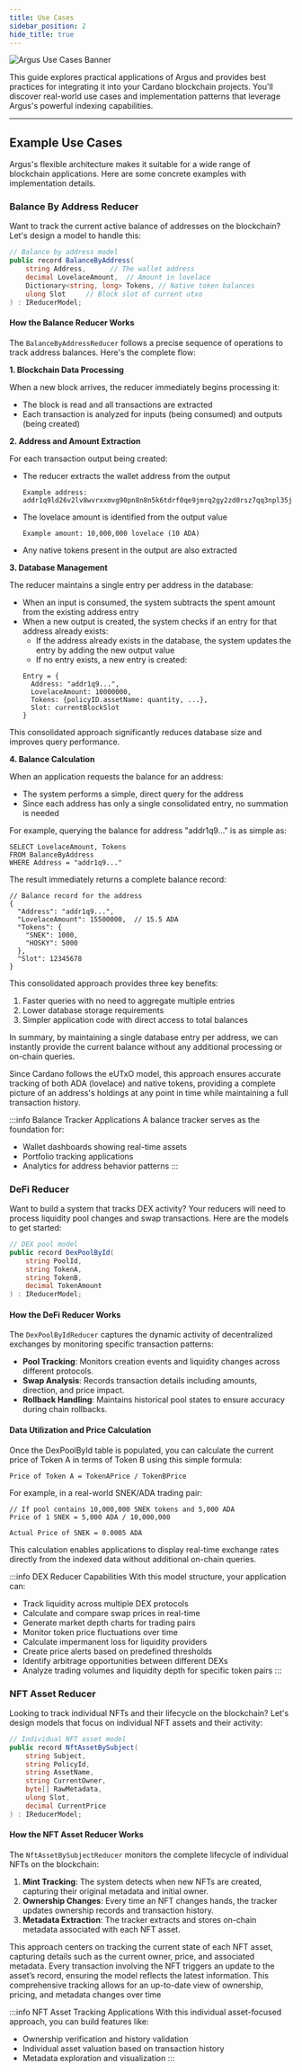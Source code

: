 ```yaml
---
title: Use Cases
sidebar_position: 2
hide_title: true
---
```


![Argus Use Cases Banner](/img/docs/argus/guides/argus-use-cases-banner.webp)

This guide explores practical applications of Argus and provides best practices for integrating it into your Cardano blockchain projects. You'll discover real-world use cases and implementation patterns that leverage Argus's powerful indexing capabilities.

---

## Example Use Cases

Argus's flexible architecture makes it suitable for a wide range of blockchain applications. Here are some concrete examples with implementation details.

### Balance By Address Reducer

Want to track the current active balance of addresses on the blockchain? Let's design a model to handle this:

```csharp
// Balance by address model
public record BalanceByAddress(
    string Address,      // The wallet address
    decimal LovelaceAmount,  // Amount in lovelace
    Dictionary<string, long> Tokens, // Native token balances
    ulong Slot     // Block slot of current utxo
) : IReducerModel;
```

#### How the Balance Reducer Works

The `BalanceByAddressReducer` follows a precise sequence of operations to track address balances. Here's the complete flow:

**1. Blockchain Data Processing**

When a new block arrives, the reducer immediately begins processing it:
- The block is read and all transactions are extracted
- Each transaction is analyzed for inputs (being consumed) and outputs (being created)

**2. Address and Amount Extraction**

For each transaction output being created:
- The reducer extracts the wallet address from the output
  ```
  Example address: addr1q9ld26v2lv8wvrxxmvg90pn8n8n5k6tdrf0qe9jmrq2gy2zd0rsz7qq3npl35ju8s9p7xqak2xtpg4y7kj0nzqu05s34vzl3
  ```
- The lovelace amount is identified from the output value
  ```
  Example amount: 10,000,000 lovelace (10 ADA)
  ```
- Any native tokens present in the output are also extracted

**3. Database Management**

The reducer maintains a single entry per address in the database:
- When an input is consumed, the system subtracts the spent amount from the existing address entry
- When a new output is created, the system checks if an entry for that address already exists:
  - If the address already exists in the database, the system updates the entry by adding the new output value
  - If no entry exists, a new entry is created:
  ```
  Entry = {
    Address: "addr1q9...",
    LovelaceAmount: 10000000,
    Tokens: {policyID.assetName: quantity, ...},
    Slot: currentBlockSlot
  }
  ```
  
This consolidated approach significantly reduces database size and improves query performance.

**4. Balance Calculation**

When an application requests the balance for an address:
- The system performs a simple, direct query for the address
- Since each address has only a single consolidated entry, no summation is needed

For example, querying the balance for address "addr1q9..." is as simple as:
```
SELECT LovelaceAmount, Tokens 
FROM BalanceByAddress 
WHERE Address = "addr1q9..."
```

The result immediately returns a complete balance record:

```
// Balance record for the address
{
  "Address": "addr1q9...",
  "LovelaceAmount": 15500000,  // 15.5 ADA
  "Tokens": {
    "SNEK": 1000,
    "HOSKY": 5000
  },
  "Slot": 12345678
}
```

This consolidated approach provides three key benefits:
1. Faster queries with no need to aggregate multiple entries
2. Lower database storage requirements
3. Simpler application code with direct access to total balances

In summary, by maintaining a single database entry per address, we can instantly provide the current balance without any additional processing or on-chain queries.

Since Cardano follows the eUTxO model, this approach ensures accurate tracking of both ADA (lovelace) and native tokens, providing a complete picture of an address's holdings at any point in time while maintaining a full transaction history.

:::info Balance Tracker Applications
A balance tracker serves as the foundation for:

- Wallet dashboards showing real-time assets
- Portfolio tracking applications
- Analytics for address behavior patterns
:::

### DeFi Reducer

Want to build a system that tracks DEX activity? Your reducers will need to process liquidity pool changes and swap transactions. Here are the models to get started:

```csharp
// DEX pool model
public record DexPoolById(
    string PoolId,
    string TokenA,
    string TokenB,
    decimal TokenAmount
) : IReducerModel;
```

#### How the DeFi Reducer Works

The `DexPoolByIdReducer` captures the dynamic activity of decentralized exchanges by monitoring specific transaction patterns:

- **Pool Tracking**: Monitors creation events and liquidity changes across different protocols.
- **Swap Analysis**: Records transaction details including amounts, direction, and price impact.
- **Rollback Handling**: Maintains historical pool states to ensure accuracy during chain rollbacks.

#### Data Utilization and Price Calculation

Once the DexPoolById table is populated, you can calculate the current price of Token A in terms of Token B using this simple formula:

```
Price of Token A = TokenAPrice / TokenBPrice
```

For example, in a real-world SNEK/ADA trading pair:

```
// If pool contains 10,000,000 SNEK tokens and 5,000 ADA
Price of 1 SNEK = 5,000 ADA / 10,000,000

Actual Price of SNEK = 0.0005 ADA
```

This calculation enables applications to display real-time exchange rates directly from the indexed data without additional on-chain queries.

:::info DEX Reducer Capabilities
With this model structure, your application can:

- Track liquidity across multiple DEX protocols
- Calculate and compare swap prices in real-time
- Generate market depth charts for trading pairs
- Monitor token price fluctuations over time
- Calculate impermanent loss for liquidity providers
- Create price alerts based on predefined thresholds
- Identify arbitrage opportunities between different DEXs
- Analyze trading volumes and liquidity depth for specific token pairs
:::

### NFT Asset Reducer

Looking to track individual NFTs and their lifecycle on the blockchain? Let's design models that focus on individual NFT assets and their activity:

```csharp
// Individual NFT asset model
public record NftAssetBySubject(
    string Subject,
    string PolicyId,
    string AssetName,
    string CurrentOwner,
    byte[] RawMetadata,
    ulong Slot,
    decimal CurrentPrice
) : IReducerModel;
```

#### How the NFT Asset Reducer Works

The `NftAssetBySubjectReducer` monitors the complete lifecycle of individual NFTs on the blockchain:

1. **Mint Tracking**: The system detects when new NFTs are created, capturing their original metadata and initial owner.
2. **Ownership Changes**: Every time an NFT changes hands, the tracker updates ownership records and transaction history.
3. **Metadata Extraction**: The tracker extracts and stores on-chain metadata associated with each NFT asset.

This approach centers on tracking the current state of each NFT asset, capturing details such as the current owner, price, and associated metadata. Every transaction involving the NFT triggers an update to the asset’s record, ensuring the model reflects the latest information. This comprehensive tracking allows for an up-to-date view of ownership, pricing, and metadata changes over time

:::info NFT Asset Tracking Applications
With this individual asset-focused approach, you can build features like:

- Ownership verification and history validation
- Individual asset valuation based on transaction history
- Metadata exploration and visualization
  :::
